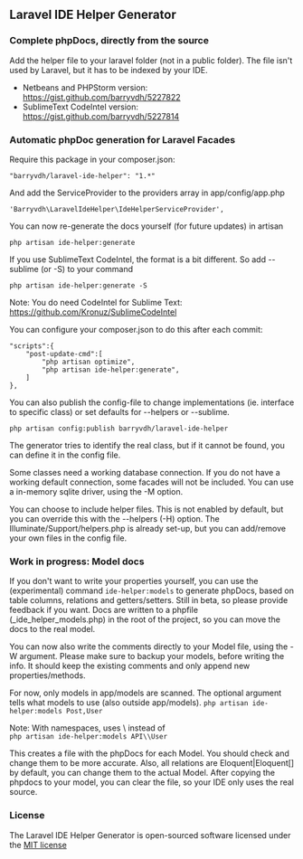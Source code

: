 ## Laravel IDE Helper Generator

### Complete phpDocs, directly from the source

Add the helper file to your laravel folder (not in a public folder). The file isn't used by Laravel, but it has to be indexed by your IDE.

* Netbeans and PHPStorm version: https://gist.github.com/barryvdh/5227822
* SublimeText CodeIntel version: https://gist.github.com/barryvdh/5227814

### Automatic phpDoc generation for Laravel Facades

Require this package in your composer.json:

    "barryvdh/laravel-ide-helper": "1.*"

And add the ServiceProvider to the providers array in app/config/app.php

    'Barryvdh\LaravelIdeHelper\IdeHelperServiceProvider',

You can now re-generate the docs yourself (for future updates) in artisan

    php artisan ide-helper:generate

If you use SublimeText CodeIntel, the format is a bit different. So add --sublime (or -S) to your command

    php artisan ide-helper:generate -S

Note: You do need CodeIntel for Sublime Text: https://github.com/Kronuz/SublimeCodeIntel

You can configure your composer.json to do this after each commit:

    "scripts":{
        "post-update-cmd":[
            "php artisan optimize",
            "php artisan ide-helper:generate",
        ]
    },

You can also publish the config-file to change implementations (ie. interface to specific class) or set defaults for --helpers or --sublime.

    php artisan config:publish barryvdh/laravel-ide-helper

The generator tries to identify the real class, but if it cannot be found, you can define it in the config file.

Some classes need a working database connection. If you do not have a working default connection, some facades will not be included.
You can use a in-memory sqlite driver, using the -M option.

You can choose to include helper files. This is not enabled by default, but you can override this with the --helpers (-H) option.
The Illuminate/Support/helpers.php is already set-up, but you can add/remove your own files in the config file.


### Work in progress: Model docs

If you don't want to write your properties yourself, you can use the (experimental) command `ide-helper:models` to generate
phpDocs, based on table columns, relations and getters/setters. Still in beta, so please provide feedback if you want.
Docs are written to a phpfile (_ide_helper_models.php) in the root of the project, so you can move the docs to the real model.

You can now also write the comments directly to your Model file, using the -W argument. Please make sure to backup your models, before writing the info.
It should keep the existing comments and only append new properties/methods.

For now, only models in app/models are scanned. The optional argument tells what models to use (also outside app/models).
`php artisan ide-helper:models Post,User`

Note: With namespaces, uses \\ instead of \
`php artisan ide-helper:models API\\User`

This creates a file with the phpDocs for each Model. You should check and change them to be more accurate.
Also, all relations are Eloquent|Eloquent[] by default, you can change them to the actual Model.
After copying the phpdocs to your model, you can clear the file, so your IDE only uses the real source.


### License

The Laravel IDE Helper Generator is open-sourced software licensed under the [MIT license](http://opensource.org/licenses/MIT)